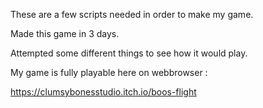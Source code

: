 These are a few scripts needed in order to make my game.

Made this game in 3 days.

Attempted some different things to see how it would play.


My game is fully playable here on webbrowser :

https://clumsybonesstudio.itch.io/boos-flight


